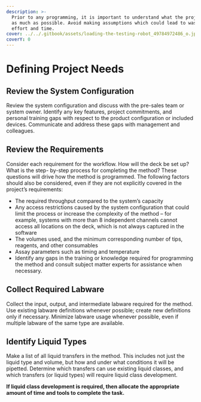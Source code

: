 ```yaml
---
description: >-
  Prior to any programming, it is important to understand what the project needs
  as much as possible. Avoid making assumptions which could lead to wasted
  effort and time.
cover: ../../.gitbook/assets/loading-the-testing-robot_49784972486_o.jpg
coverY: 0
---
```


# Defining Project Needs

## Review the System Configuration <a href="#review-the-system-configuration" id="review-the-system-configuration"></a>

Review the system configuration and discuss with the pre-sales team or system owner. Identify any key features, project commitments, and personal training gaps with respect to the product configuration or included devices. Communicate and address these gaps with management and colleagues.

## Review the Requirements <a href="#review-the-requirements" id="review-the-requirements"></a>

Consider each requirement for the workflow. How will the deck be set up? What is the step- by-step process for completing the method? These questions will drive how the method is programmed. The following factors should also be considered, even if they are not explicitly covered in the project’s requirements:

* The required throughput compared to the system’s capacity
* Any access restrictions caused by the system configuration that could limit the process or increase the complexity of the method – for example, systems with more than 8 independent channels cannot access all locations on the deck, which is not always captured in the software
* The volumes used, and the minimum corresponding number of tips, reagents, and other consumables
* Assay parameters such as timing and temperature
* Identify any gaps in the training or knowledge required for programming the method and consult subject matter experts for assistance when necessary.

## ‌Collect Required Labware <a href="#collect-required-labware" id="collect-required-labware"></a>

Collect the input, output, and intermediate labware required for the method. Use existing labware definitions whenever possible; create new definitions only if necessary. Minimize labware usage whenever possible, even if multiple labware of the same type are available.

## ‌Identify Liquid Types <a href="#identify-liquid-types" id="identify-liquid-types"></a>

Make a list of all liquid transfers in the method. This includes not just the liquid type and volume, but how and under what conditions it will be pipetted. Determine which transfers can use existing liquid classes, and which transfers (or liquid types) will require liquid class development.

**If liquid class development is required, then allocate the appropriate amount of time and tools to complete the task.**
